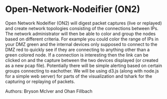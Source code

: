 # Open-Network-Nodeifier (ON2)
Open Network Nodeifier (ON2) will digest packet captures (live or replayed) and create network topologies consisting of the connections between IPs. The network administrator will then be able to color and group the nodes based on different criteria. For example you could color the range of IPs in your DMZ green and the internal devices only supposed to connect to the DMZ red to quickly see if they are connecting to anything other than a green colored node. If a connection is interesting then the link can be clicked on and the capture between the two devices displayed (or created as a new pcap file). Potentially there will be simple alerting based on certain groups connecting to eachother. We will be using d3.js (along with node.js for a simple web server) for parts of the visualization and tshark for the capturing or replaying of packets.

Authors: Bryson McIver and Ohan Fillbach
